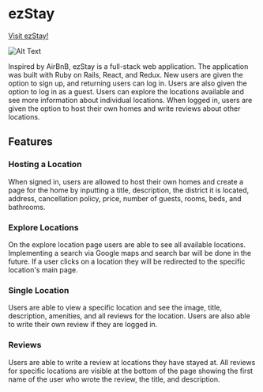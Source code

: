 # ezStay

[Visit ezStay!](https://ezstay.herokuapp.com/#/)

![Alt Text](https://media.giphy.com/media/3o7WIEJwbcCamtpeZW/giphy.gif)

Inspired by AirBnB, ezStay is a full-stack web application. The application was built with Ruby on Rails, React, and Redux.
New users are given the option to sign up, and returning users can log in. Users are also given the option to log in as a guest. Users can explore the locations available and see more information about individual locations. When logged in, users are given the option to host their own homes and write reviews about other locations.

## Features

### Hosting a Location

When signed in, users are allowed to host their own homes and create a page for the home by inputting a title, description, the district it is located, address, cancellation policy, price, number of guests, rooms, beds, and bathrooms.

### Explore Locations

On the explore location page users are able to see all available locations. Implementing a search via Google maps and search bar will be done in the future. If a user clicks on a location they will be redirected to the specific location's main page.

### Single Location

Users are able to view a specific location and see the image, title, description, amenities, and all reviews for the location. Users are also able to write their own review if they are logged in.

### Reviews

Users are able to write a review at locations they have stayed at. All reviews for specific locations are visible at the bottom of the page showing the first name of the user who wrote the review, the title, and description.
